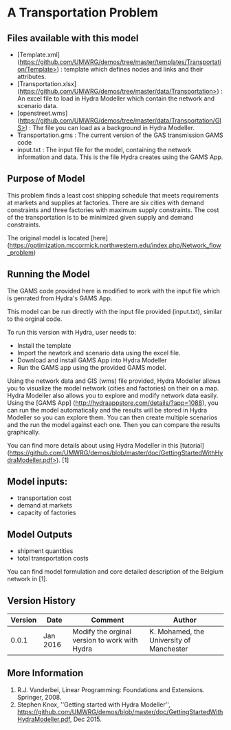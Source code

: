 A Transportation Problem 
========================

Files available with this model
-------------------------------
- [Template.xml] (https://github.com/UMWRG/demos/tree/master/templates/Transportation/Template>) : template which defines nodes and links and their attributes.
- [Transportation.xlsx] (https://github.com/UMWRG/demos/tree/master/data/Transportation>) : An excel file to load in Hydra Modeller which contain the network and scenario data.
- [openstreet.wms] (https://github.com/UMWRG/demos/tree/master/data/Transportation/GIS>) : The file you can load as a background in Hydra Modeller.
- Transportation.gms : The current version of the GAS transmission GAMS code
- input.txt    : The input file for the model, containing the network information and data. This is the file Hydra creates using the GAMS App.

Purpose of Model
----------------
This problem finds a least cost shipping schedule that meets
requirements at markets and supplies at factories.
There are six cities with demand constraints and three factories with maximum supply constraints. The cost of the transportation is to be minimized given supply and demand constraints.

The original model is located [here] (https://optimization.mccormick.northwestern.edu/index.php/Network_flow_problem)

Running the Model
-----------------
The GAMS code provided here is modified to work with the input file which is genrated from Hydra's GAMS App.

This model can be run directly with the input file provided (input.txt), similar to the orginal code.

To run this version with Hydra, user needs to:
- Install the template
- Import the newtork and scenario data using the excel file.
- Download and install GAMS App into Hydra Modeller
- Run the GAMS app using the provided GAMS model.

Using the network data and GIS (wms) file provided, Hydra Modeller allows you to visualize the model network (cities and factories) on their on a map. Hydra Modeller also allows you to explore and modify network data easily. Using the [GAMS App] (http://hydraappstore.com/details/?app=1088), you can run the model automatically and the results will be stored in Hydra Modeller so you can explore them. 
You can then create multiple scenarios and the run the model against each one. Then you can compare the results graphically.

You can find more details about using Hydra Modeller in this [tutorial] (https://github.com/UMWRG/demos/blob/master/doc/GettingStartedWithHydraModeller.pdf>). [1]

Model inputs:
-------------
- transportation cost 
- demand at markets
- capacity of factories

Model Outputs
-------------
- shipment quantities 
- total transportation costs

You can find model formulation and core detailed description of the Belgium network in [1].

Version History
---------------

| Version | Date     | Comment                                       | Author                                   |
| ------- | -------- | --------------------------------------------- | ---------------------------------------- |
| 0.0.1   | Jan 2016 | Modify the orginal version to work with Hydra | K. Mohamed, the University of Manchester |

More Information
----------------

1. R.J. Vanderbei, Linear Programming: Foundations and Extensions. Springer, 2008.  
2. Stephen Knox, ''Getting started with Hydra Modeller'', https://github.com/UMWRG/demos/blob/master/doc/GettingStartedWithHydraModeller.pdf, Dec 2015.


